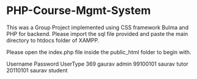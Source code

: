 # PHP-Course-Mgmt-System

This was a Group Project implemented using CSS framework Bulma and PHP for backend. Please import the sql file provided and paste the main directory to htdocs folder of XAMPP.

Please open the index.php file inside the public_html folder to begin with.

Username      Password      UserType
369           gaurav        admin
99100101      saurav        tutor
20110101      saurav        student
